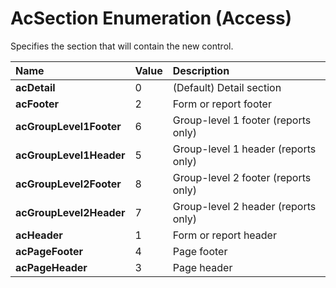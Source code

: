 
# AcSection Enumeration (Access)

Specifies the section that will contain the new control.



|**Name**|**Value**|**Description**|
|:-----|:-----|:-----|
| **acDetail**|0|(Default) Detail section|
| **acFooter**|2|Form or report footer|
| **acGroupLevel1Footer**|6|Group-level 1 footer (reports only)|
| **acGroupLevel1Header**|5|Group-level 1 header (reports only)|
| **acGroupLevel2Footer**|8|Group-level 2 footer (reports only)|
| **acGroupLevel2Header**|7|Group-level 2 header (reports only)|
| **acHeader**|1|Form or report header|
| **acPageFooter**|4|Page footer|
| **acPageHeader**|3|Page header|
